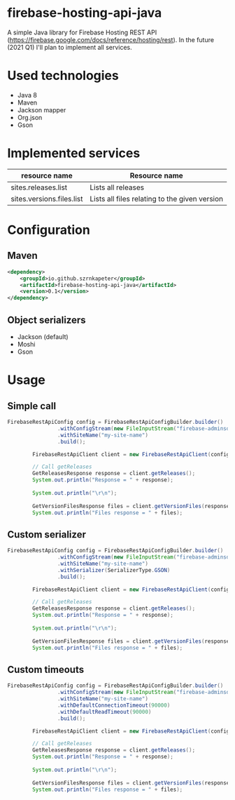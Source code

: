 # firebase-hosting-api-java
A simple Java library for Firebase Hosting REST API (https://firebase.google.com/docs/reference/hosting/rest). In the future (2021 Q1) I'll plan to implement all services.

# Used technologies

- Java 8
- Maven
- Jackson mapper
- Org.json
- Gson

# Implemented services

| resource name             | Resource name                                 |
| ------------------------- | --------------------------------------------- |
| sites.releases.list       | Lists all releases                            |
| sites.versions.files.list | Lists all files relating to the given version |

# Configuration

## Maven

```xml
<dependency>
	<groupId>io.github.szrnkapeter</groupId>
	<artifactId>firebase-hosting-api-java</artifactId>
	<version>0.1</version>
</dependency>
```

## Object serializers

- Jackson (default)
- Moshi
- Gson

# Usage

## Simple call

```java
FirebaseRestApiConfig config = FirebaseRestApiConfigBuilder.builder()
				.withConfigStream(new FileInputStream("firebase-adminsdk.json"))
				.withSiteName("my-site-name")
    			.build();

		FirebaseRestApiClient client = new FirebaseRestApiClient(config);

		// Call getReleases
		GetReleasesResponse response = client.getReleases();
		System.out.println("Response = " + response);
		
		System.out.println("\r\n");
		
		GetVersionFilesResponse files = client.getVersionFiles(response.getReleases().get(0).getVersion().getName());
		System.out.println("Files response = " + files);
```

## Custom serializer

```java
FirebaseRestApiConfig config = FirebaseRestApiConfigBuilder.builder()
				.withConfigStream(new FileInputStream("firebase-adminsdk.json"))
				.withSiteName("my-site-name")
    			.withSerializer(SerializerType.GSON)
    			.build();

		FirebaseRestApiClient client = new FirebaseRestApiClient(config);

		// Call getReleases
		GetReleasesResponse response = client.getReleases();
		System.out.println("Response = " + response);
		
		System.out.println("\r\n");
		
		GetVersionFilesResponse files = client.getVersionFiles(response.getReleases().get(0).getVersion().getName());
		System.out.println("Files response = " + files);
```

## Custom timeouts

```java
FirebaseRestApiConfig config = FirebaseRestApiConfigBuilder.builder()
				.withConfigStream(new FileInputStream("firebase-adminsdk.json"))
				.withSiteName("my-site-name")
    			.withDefaultConnectionTimeout(90000)
				.withDefaultReadTimeout(90000)
    			.build();

		FirebaseRestApiClient client = new FirebaseRestApiClient(config);

		// Call getReleases
		GetReleasesResponse response = client.getReleases();
		System.out.println("Response = " + response);
		
		System.out.println("\r\n");
		
		GetVersionFilesResponse files = client.getVersionFiles(response.getReleases().get(0).getVersion().getName());
		System.out.println("Files response = " + files);
```
